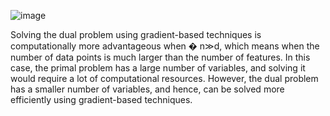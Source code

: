 ![image](https://user-images.githubusercontent.com/89120960/232234967-a32aa0f6-ea81-478f-bb06-a83ddd218f6b.png)


<p>
  Solving the dual problem using gradient-based techniques is computationally more advantageous when
�
n≫d, which means when the number of data points is much larger than the number of features. In this case, the primal problem has a large number of variables, and solving it would require a lot of computational resources. However, the dual problem has a smaller number of variables, and hence, can be solved more efficiently using gradient-based techniques.
  </p>
